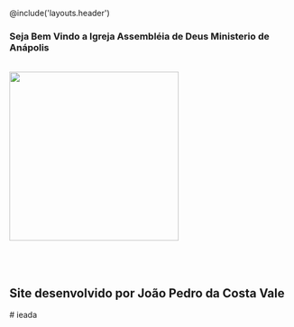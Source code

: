 @include('layouts.header')

<!-- Abre Corpo Principal -->
<div class="container" >
    <div class="jumbotron-fluid text-center container">
        <h3 card-title class="display-6 text-center"> Seja Bem Vindo a Igreja Assembléia de Deus Ministerio de Anápolis</h3>
        <br>
        <img src="image/ieada.jpg" class="img-fluid" width="300" height="300">
        <br>
        <br>
        <br>
        <br>
        <h2>Site desenvolvido por João Pedro da Costa Vale</h2>
    </div>
</div># ieada
